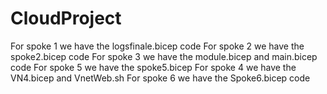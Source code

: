 # CloudProject

For spoke 1 we have the logsfinale.bicep code
For spoke 2 we have the spoke2.bicep code
For spoke 3 we have the module.bicep and main.bicep code
For spoke 5 we have the spoke5.bicep
For spoke 4 we have the VN4.bicep and VnetWeb.sh
For spoke 6 we have the Spoke6.bicep code

